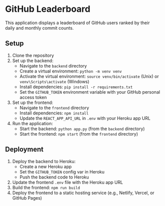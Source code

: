 # GitHub Leaderboard

This application displays a leaderboard of GitHub users ranked by their daily
and monthly commit counts.

## Setup

1. Clone the repository
2. Set up the backend:
   - Navigate to the `backend` directory
   - Create a virtual environment: `python -m venv venv`
   - Activate the virtual environment: `source venv/bin/activate` (Unix) or
     `venv\Scripts\activate` (Windows)
   - Install dependencies: `pip install -r requirements.txt`
   - Set the `GITHUB_TOKEN` environment variable with your GitHub personal
     access token
3. Set up the frontend:
   - Navigate to the `frontend` directory
   - Install dependencies: `npm install`
   - Update the `REACT_APP_API_URL` in `.env` with your Heroku app URL
4. Run the application:
   - Start the backend: `python app.py` (from the `backend` directory)
   - Start the frontend: `npm start` (from the `frontend` directory)

## Deployment

1. Deploy the backend to Heroku:
   - Create a new Heroku app
   - Set the `GITHUB_TOKEN` config var in Heroku
   - Push the backend code to Heroku
2. Update the frontend `.env` file with the Heroku app URL
3. Build the frontend: `npm run build`
4. Deploy the frontend to a static hosting service (e.g., Netlify, Vercel, or
   GitHub Pages)
